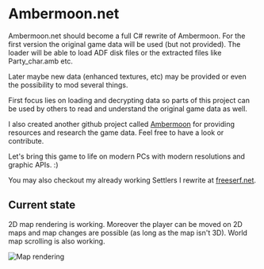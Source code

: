 # Ambermoon.net

Ambermoon.net should become a full C# rewrite of Ambermoon. For the first version the original game data will be used (but not provided). The loader will be able to load ADF disk files or the extracted files like Party_char.amb etc.

Later maybe new data (enhanced textures, etc) may be provided or even the possibility to mod several things.

First focus lies on loading and decrypting data so parts of this project can be used by others to read and understand the original game data as well.

I also created another github project called [Ambermoon](https://github.com/Pyrdacor/Ambermoon) for providing resources and research the game data. Feel free to have a look or contribute.

Let's bring this game to life on modern PCs with modern resolutions and graphic APIs. :)

You may also checkout my already working Settlers I rewrite at [freeserf.net](https://github.com/Pyrdacor/freeserf.net).


## Current state

2D map rendering is working. Moreover the player can be moved on 2D maps and map changes are possible (as long as the map isn't 3D). World map scrolling is also working.

![Map rendering](https://github.com/Pyrdacor/Ambermoon.net/raw/master/Screenshots/MapRenderingAlpha.png "Map rendering")
